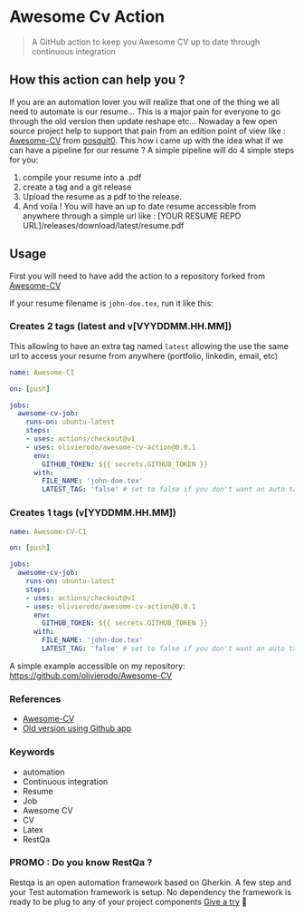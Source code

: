 # Awesome Cv Action

> A GitHub action to keep you Awesome CV up to date through continuous integration

## How this action can help you ?

If you are an automation lover you will realize that one of the thing we all need to automate is our resume...
This is a major pain for everyone to go through the old version then update reshape etc...
Nowaday a few open source project help to support that pain from an edition point of view like : [Awesome-CV](https://github.com/posquit0/Awesome-CV) from [posquit0](https://github.com/posquit0).
This how i came up with the idea what if we can have a pipeline for our resume ? 
A simple pipeline will do 4 simple steps for you:

1. compile your resume into a .pdf
2. create a tag and a git release
3. Upload the resume as a pdf to the release.
4. And voila ! You will have an up to date resume accessible from anywhere through a simple url like : [YOUR RESUME REPO URL]/releases/download/latest/resume.pdf

## Usage


First you will need to have add the action to a repository forked from [Awesome-CV](https://github.com/posquit0/Awesome-CV) 

If your resume filename is `john-doe.tex`, run it like this:

### Creates 2 tags (latest and v[VYYDDMM.HH.MM])

This allowing to have an extra tag named `latest` allowing the use the same url to access your resume from anywhere (portfolio, linkedin, email, etc)

```yaml
name: Awesome-CI

on: [push]

jobs:
  awesome-cv-job:
    runs-on: ubuntu-latest
    steps:
    - uses: actions/checkout@v1
    - uses: olivierodo/awesome-cv-action@0.0.1
      env:
        GITHUB_TOKEN: ${{ secrets.GITHUB_TOKEN }}
      with:
        FILE_NAME: 'john-doe.tex'
        LATEST_TAG: 'false' # set to false if you don't want an auto tag of latest (default: true)

```

### Creates 1 tags (v[YYDDMM.HH.MM])

```yaml
name: Awesome-CV-CI

on: [push]

jobs:
  awesome-cv-job:
    runs-on: ubuntu-latest
    steps:
    - uses: actions/checkout@v1
    - uses: olivierodo/awesome-cv-action@0.0.1
      env:
        GITHUB_TOKEN: ${{ secrets.GITHUB_TOKEN }}
      with:
        FILE_NAME: 'john-doe.tex'
        LATEST_TAG: 'false' # set to false if you don't want an auto tag of latest (default: true)

```

A simple example accessible on my repository: https://github.com/olivierodo/Awesome-CV


### References

* [Awesome-CV](https://github.com/posquit0/Awesome-CV) 
* [Old version using Github app](https://github.com/olivierodo/gh-cv-assistant) 


### Keywords

* automation
* Continuous integration
* Resume
* Job
* Awesome CV
* CV
* Latex
* RestQa
  

### PROMO : Do you know RestQa ? 

Restqa is an open automation framework based on Gherkin.
A few step and your Test automation framework is setup. No dependency the framework is ready to be plug to any of your project components
[Give a try](https://github.com/restqa) 🚀
